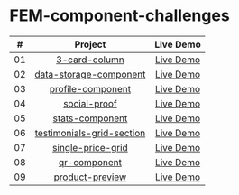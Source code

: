 # FEM-component-challenges

|  #  |            Project             | Live Demo |
| :-: | :----------------------------: | :-------: |
| 01  | [3-card-column](https://github.com/haman1/FEM-component-challenges/tree/main/3-card-column) | [Live Demo](https://3-card-column.pages.dev/) |
| 02  | [data-storage-component](https://github.com/haman1/FEM-component-challenges/tree/main/data-storage-component) | [Live Demo](https://fylo-data-storage-component-d9o.pages.dev/) |
| 03 | [profile-component](https://github.com/haman1/FEM-component-challenges/tree/main/profile-component) | [Live Demo](https://profile-component.pages.dev/) |
| 04 | [social-proof](https://github.com/haman1/FEM-component-challenges/tree/main/social-proof) | [Live Demo](https://social-proof-agv.pages.dev/) |
| 05 | [stats-component](https://github.com/haman1/FEM-component-challenges/tree/main/stats-component) | [Live Demo](https://stats-component.pages.dev/) |
| 06 | [testimonials-grid-section](https://github.com/haman1/FEM-component-challenges/tree/main/testimonials-grid-section) | [Live Demo](https://testimonials-grid-section-3og.pages.dev/) |
| 07 | [single-price-grid](https://github.com/haman1/FEM-component-challenges/tree/main/single-price-grid) | [Live Demo](https://single-price-eu7.pages.dev/) |
| 08 | [qr-component](https://github.com/haman1/FEM-component-challenges/tree/main/qr-component) | [Live Demo](https://qr-component.pages.dev/) |
| 09 | [product-preview](https://github.com/haman1/FEM-component-challenges/tree/main/product-preview) | [Live Demo](https://product-preview-59v.pages.dev/) |
